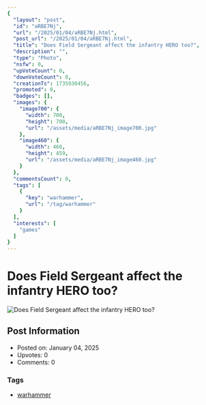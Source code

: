 ```yaml
---
{
  "layout": "post",
  "id": "aRBE7Nj",
  "url": "/2025/01/04/aRBE7Nj.html",
  "post_url": "/2025/01/04/aRBE7Nj.html",
  "title": "Does Field Sergeant affect the infantry HERO too?",
  "description": "",
  "type": "Photo",
  "nsfw": 0,
  "upVoteCount": 0,
  "downVoteCount": 0,
  "creationTs": 1735930456,
  "promoted": 0,
  "badges": [],
  "images": {
    "image700": {
      "width": 700,
      "height": 700,
      "url": "/assets/media/aRBE7Nj_image700.jpg"
    },
    "image460": {
      "width": 460,
      "height": 459,
      "url": "/assets/media/aRBE7Nj_image460.jpg"
    }
  },
  "commentsCount": 0,
  "tags": [
    {
      "key": "warhammer",
      "url": "/tag/warhammer"
    }
  ],
  "interests": [
    "games"
  ]
}
---
```


# Does Field Sergeant affect the infantry HERO too?

![Does Field Sergeant affect the infantry HERO too?](/assets/media/aRBE7Nj_image700.jpg)

## Post Information

- Posted on: January 04, 2025
- Upvotes: 0
- Comments: 0

### Tags

- [warhammer](/tag/warhammer)
